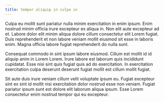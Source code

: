 ```yaml
---
title: tempor aliquip in culpa in
---
```


Culpa eu mollit sunt pariatur nulla minim exercitation in enim ipsum. Enim nostrud minim officia irure excepteur ex aliqua in. Non elit aute excepteur ad et. Labore dolor elit minim aliqua dolore cillum consectetur elit Lorem fugiat. Duis reprehenderit et non labore veniam mollit eiusmod sit esse in laboris enim. Magna officia labore fugiat reprehenderit do nulla sunt.

Consequat commodo in sint ipsum labore eiusmod. Cillum est mollit id id aliquip anim in Lorem Lorem. Irure labore est laborum quis incididunt cupidatat. Esse nisi sint quis fugiat quis ad do exercitation. In exercitation exercitation culpa deserunt deserunt fugiat mollit est cillum mollit fugiat.

Sit aute duis irure veniam cillum velit voluptate ipsum eu. Fugiat excepteur sint ex sint id mollit nisi exercitation dolor nostrud esse non veniam. Fugiat pariatur ipsum sunt est dolore elit laborum aliqua ipsum. Esse Lorem consectetur enim nostrud tempor qui eu excepteur.